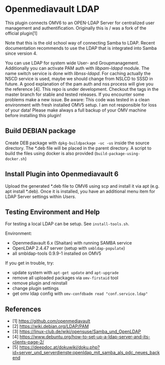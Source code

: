# Openmediavault LDAP

This plugin connects OMV6 to an OPEN-LDAP Server for centralized user management
and authentification. Originally this is / was a fork of the official plugin[1]

Note that this is the old school way of connecting Samba to LDAP. Recent
documentation recommends to use the LDAP that is integrated into Samba since
version 4.

You can use LDAP for system wide User- and Groupmanagement. Additionally you can
activate PAM auth with *libpam-ldapd* module. The name switch service is done
with *libnss-ldapd*. For caching actually the NSCD service is used, maybe we
should change from NSLCD to SSSD in future. A good explanation of the pam auth
and nss process will give you the reference [4].
This repo is under development. Checkout the tags in the master branch for stable
and tested releases. If you encounter some problems make a new issue.
Be aware: This code was tested in a clean environment with fresh installed OMV5
setup.  I am not responsible for loss of your data! Please make always a full
backup of your OMV machine before installing this plugin!

## Build DEBIAN package

Create DEB package with `dpkg-buildpackage -uc -us` inside the
source directory. The \*.deb file will be placed in the parent
directory. A script to build the files using docker is also provided
(`build-package-using-docker.sh`)

## Install Plugin into Openmediavault 6

Upload the generated \*.deb file to OMV6 using scp and install it via apt (e.g.
apt install \*.deb). Once it is installed, you have an additional menu item for
LDAP Server settings within *Users*.

## Testing Environment and Help

For testing a local LDAP can be setup. See `install-tools.sh`.

Environment:
* Openmediavault 6.x (Shaitan) with running SAMBA service
* OpenLDAP 2.4.47 server (setup with `smbldap-populate`)
* all smbldap-tools 0.9.9-1 installed on OMV5

If you get in trouble, try:
* update system with `apt-get update` and `apt-upgrade`
* remove all uploaded packages via `omv-firstaid` tool
* remove plugin and reinstall
* change plugin settings
* get omv ldap config with `omv-confdbadm read "conf.service.ldap"`

## References
* [1]  https://github.com/openmediavault
* [2]  https://wiki.debian.org/LDAP/PAM
* [3]  https://linux-club.de/wiki/opensuse/Samba_und_OpenLDAP
* [4]  https://www.debuntu.org/how-to-set-up-a-ldap-server-and-its-clients-page-2/
* [5]  https://deepdoc.at/dokuwiki/doku.php?id=server_und_serverdienste:openldap_mit_samba_als_pdc_neues_backend
